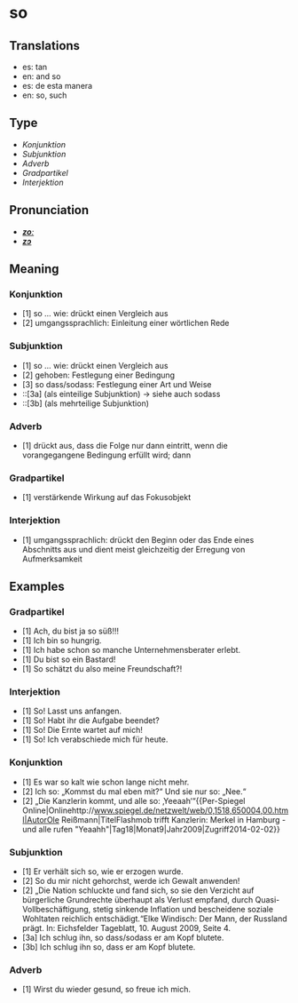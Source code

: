 # so
## Translations
- es: tan
- en: and so
- es: de esta manera
- en: so, such
## Type
- _Konjunktion_
- _Subjunktion_
- _Adverb_
- _Gradpartikel_
- _Interjektion_
## Pronunciation
- **_[zoː](https://commons.wikimedia.org/wiki/File:De-so.ogg)_**
- **_[zɔ](https://commons.wikimedia.org/wiki/File:De-so.ogg)_**
## Meaning
### Konjunktion
- [1] so … wie: drückt einen Vergleich aus
- [2] umgangssprachlich: Einleitung einer wörtlichen Rede
### Subjunktion
- [1] so … wie: drückt einen Vergleich aus
- [2] gehoben: Festlegung einer Bedingung
- [3] so dass/sodass: Festlegung einer Art und Weise
- ::[3a] (als einteilige Subjunktion) → siehe auch sodass
- ::[3b] (als mehrteilige Subjunktion)
### Adverb
- [1] drückt aus, dass die Folge nur dann eintritt, wenn die vorangegangene Bedingung erfüllt wird; dann
### Gradpartikel
- [1] verstärkende Wirkung auf das Fokusobjekt
### Interjektion
- [1] umgangssprachlich: drückt den Beginn oder das Ende eines Abschnitts aus und dient meist gleichzeitig der Erregung von Aufmerksamkeit
## Examples
### Gradpartikel
- [1] Ach, du bist ja so süß!!!
- [1] Ich bin so hungrig.
- [1] Ich habe schon so manche Unternehmensberater erlebt.
- [1] Du bist so ein Bastard!
- [1] So schätzt du also meine Freundschaft?!
### Interjektion
- [1] So! Lasst uns anfangen.
- [1] So! Habt ihr die Aufgabe beendet?
- [1] So! Die Ernte wartet auf mich!
- [1] So! Ich verabschiede mich für heute.
### Konjunktion
- [1] Es war so kalt wie schon lange nicht mehr.
- [2] Ich so: „Kommst du mal eben mit?“ Und sie nur so: „Nee.“
- [2] „Die Kanzlerin kommt, und alle so: ‚Yeeaah‘“<ref>{{Per-Spiegel Online|Onlinehttp://www.spiegel.de/netzwelt/web/0,1518,650004,00.html|AutorOle Reißmann|TitelFlashmob trifft Kanzlerin: Merkel in Hamburg - und alle rufen "Yeaahh"|Tag18|Monat9|Jahr2009|Zugriff2014-02-02}}</ref>
### Subjunktion
- [1] Er verhält sich so, wie er erzogen wurde.
- [2] So du mir nicht gehorchst, werde ich Gewalt anwenden!
- [2] „Die Nation schluckte und fand sich, so sie den Verzicht auf bürgerliche Grundrechte überhaupt als Verlust empfand, durch Quasi-Vollbeschäftigung, stetig sinkende Inflation und bescheidene soziale Wohltaten reichlich entschädigt.“<Ref>Elke Windisch: Der Mann, der Russland prägt. In: Eichsfelder Tageblatt, 10. August 2009, Seite 4.</ref>
- [3a] Ich schlug ihn, so dass/sodass er am Kopf blutete.
- [3b] Ich schlug ihn so, dass er am Kopf blutete.
### Adverb
- [1] Wirst du wieder gesund, so freue ich mich.
